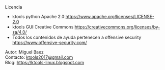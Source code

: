 Licencia

- ktools python Apache 2.0 https://www.apache.org/licenses/LICENSE-2.0
- ktools GUI Creative Commons https://creativecommons.org/licenses/by-sa/4.0/
- Todos los contenidos de ayuda pertenecen a offensive security https://www.offensive-security.com/

Autor:  Miguel Baez<br>
Contacto: ktools2017@gmail.com<br>
Blog: https://ktools-linux.blogspot.com<br>
